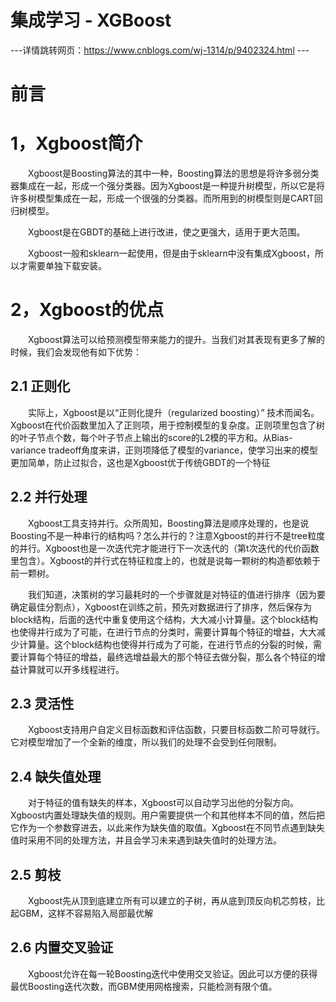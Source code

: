 # 集成学习 - XGBoost

---详情跳转网页：https://www.cnblogs.com/wj-1314/p/9402324.html ---

# 前言
# 1，Xgboost简介
　　Xgboost是Boosting算法的其中一种，Boosting算法的思想是将许多弱分类器集成在一起，形成一个强分类器。因为Xgboost是一种提升树模型，所以它是将许多树模型集成在一起，形成一个很强的分类器。而所用到的树模型则是CART回归树模型。

　　Xgboost是在GBDT的基础上进行改进，使之更强大，适用于更大范围。

　　Xgboost一般和sklearn一起使用，但是由于sklearn中没有集成Xgboost，所以才需要单独下载安装。

# 2，Xgboost的优点
　　Xgboost算法可以给预测模型带来能力的提升。当我们对其表现有更多了解的时候，我们会发现他有如下优势：

## 2.1  正则化
　　实际上，Xgboost是以“正则化提升（regularized boosting）” 技术而闻名。Xgboost在代价函数里加入了正则项，用于控制模型的复杂度。正则项里包含了树的叶子节点个数，每个叶子节点上输出的score的L2模的平方和。从Bias-variance tradeoff角度来讲，正则项降低了模型的variance，使学习出来的模型更加简单，防止过拟合，这也是Xgboost优于传统GBDT的一个特征

## 2.2  并行处理
　　Xgboost工具支持并行。众所周知，Boosting算法是顺序处理的，也是说Boosting不是一种串行的结构吗？怎么并行的？注意Xgboost的并行不是tree粒度的并行。Xgboost也是一次迭代完才能进行下一次迭代的（第t次迭代的代价函数里包含）。Xgboost的并行式在特征粒度上的，也就是说每一颗树的构造都依赖于前一颗树。

　　我们知道，决策树的学习最耗时的一个步骤就是对特征的值进行排序（因为要确定最佳分割点），Xgboost在训练之前，预先对数据进行了排序，然后保存为block结构，后面的迭代中重复使用这个结构，大大减小计算量。这个block结构也使得并行成为了可能，在进行节点的分类时，需要计算每个特征的增益，大大减少计算量。这个block结构也使得并行成为了可能，在进行节点的分裂的时候，需要计算每个特征的增益，最终选增益最大的那个特征去做分裂，那么各个特征的增益计算就可以开多线程进行。

## 2.3  灵活性
　　Xgboost支持用户自定义目标函数和评估函数，只要目标函数二阶可导就行。它对模型增加了一个全新的维度，所以我们的处理不会受到任何限制。

## 2.4  缺失值处理
　　对于特征的值有缺失的样本，Xgboost可以自动学习出他的分裂方向。Xgboost内置处理缺失值的规则。用户需要提供一个和其他样本不同的值，然后把它作为一个参数穿进去，以此来作为缺失值的取值。Xgboost在不同节点遇到缺失值时采用不同的处理方法，并且会学习未来遇到缺失值时的处理方法。

## 2.5  剪枝
　　Xgboost先从顶到底建立所有可以建立的子树，再从底到顶反向机芯剪枝，比起GBM，这样不容易陷入局部最优解

## 2.6  内置交叉验证
　　Xgboost允许在每一轮Boosting迭代中使用交叉验证。因此可以方便的获得最优Boosting迭代次数，而GBM使用网格搜索，只能检测有限个值。
